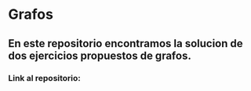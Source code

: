 # Grafos
## En este repositorio encontramos la solucion de dos ejercicios propuestos de grafos.
### Link al repositorio:

